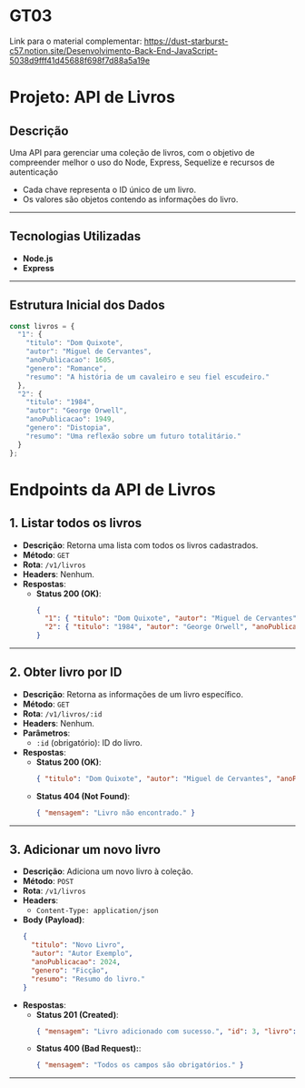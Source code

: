 # GT03

Link para o material complementar: https://dust-starburst-c57.notion.site/Desenvolvimento-Back-End-JavaScript-5038d9fff41d45688f698f7d88a5a19e


# Projeto: API de Livros

## Descrição

Uma API para gerenciar uma coleção de livros, com o objetivo de compreender melhor o uso do Node, Express, Sequelize e recursos de autenticação  
- Cada chave representa o ID único de um livro.
- Os valores são objetos contendo as informações do livro.

---

## Tecnologias Utilizadas

- **Node.js**
- **Express**

---

## Estrutura Inicial dos Dados

```javascript
const livros = {
  "1": {
    "titulo": "Dom Quixote",
    "autor": "Miguel de Cervantes",
    "anoPublicacao": 1605,
    "genero": "Romance",
    "resumo": "A história de um cavaleiro e seu fiel escudeiro."
  },
  "2": {
    "titulo": "1984",
    "autor": "George Orwell",
    "anoPublicacao": 1949,
    "genero": "Distopia",
    "resumo": "Uma reflexão sobre um futuro totalitário."
  }
};
```
# Endpoints da API de Livros

## **1. Listar todos os livros**

- **Descrição**: Retorna uma lista com todos os livros cadastrados.  
- **Método**: `GET`  
- **Rota**: `/v1/livros`  
- **Headers**: Nenhum.  
- **Respostas**:
  - **Status 200 (OK)**:
    ```json
    {
      "1": { "titulo": "Dom Quixote", "autor": "Miguel de Cervantes", "anoPublicacao": 1605, "genero": "Romance", "resumo": "A história de um cavaleiro e seu fiel escudeiro." },
      "2": { "titulo": "1984", "autor": "George Orwell", "anoPublicacao": 1949, "genero": "Distopia", "resumo": "Uma reflexão sobre um futuro totalitário." }
    }
    ```

---

## **2. Obter livro por ID**

- **Descrição**: Retorna as informações de um livro específico.  
- **Método**: `GET`  
- **Rota**: `/v1/livros/:id`  
- **Headers**: Nenhum.  
- **Parâmetros**:
  - `:id` (obrigatório): ID do livro.  
- **Respostas**:
  - **Status 200 (OK)**:
    ```json
    { "titulo": "Dom Quixote", "autor": "Miguel de Cervantes", "anoPublicacao": 1605, "genero": "Romance", "resumo": "A história de um cavaleiro e seu fiel escudeiro." }
    ```
  - **Status 404 (Not Found)**:
    ```json
    { "mensagem": "Livro não encontrado." }
    ```

---

## **3. Adicionar um novo livro**

- **Descrição**: Adiciona um novo livro à coleção.  
- **Método**: `POST`  
- **Rota**: `/v1/livros`  
- **Headers**:
  - `Content-Type: application/json`  
- **Body (Payload)**:
  ```json
  {
    "titulo": "Novo Livro",
    "autor": "Autor Exemplo",
    "anoPublicacao": 2024,
    "genero": "Ficção",
    "resumo": "Resumo do livro."
  }
- **Respostas**:
  - **Status 201 (Created)**:
    ```json
    { "mensagem": "Livro adicionado com sucesso.", "id": 3, "livro": { "titulo": "Novo Livro", "autor": "Autor Exemplo", "anoPublicacao": 2024, "genero": "Ficção", "resumo": "Resumo do livro." } }

    ```
  - **Status 400 (Bad Request):**:
    ```json
    { "mensagem": "Todos os campos são obrigatórios." }

    ```

---










